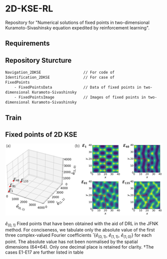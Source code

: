 # 2D-KSE-RL

Repository for "Numerical solutions of fixed points in two-dimensional Kuramoto-Sivashinsky equation expedited by reinforcement learning".

## Requirements



## Repository Sturcture

```
Navigation_2DKSE                   // For code of 
Identification_2DKSE               // For case of 
FixedPoints
    - FixedPointsData              // Data of fixed points in two-dimensional Kuramoto-Sivashinsky
    - FixedPointsImage             // Images of fixed points in two-dimensional Kuramoto-Sivashinsky
```

## Train



## Fixed points of 2D KSE


<img src="ImageForPresent\FixedPoints.png" width="800">

$\widehat{e}_{(0,1)}$
Fixed points that have been obtained with the aid of DRL in the JFNK method. For conciseness, we tabulate only the absolute value of the first three complex-valued Fourier coefficients ̂ {$\widehat{e}_{(0,1)}$, $\widehat{e}_{(1,1)}$, $\widehat{e}_{(1,0)}$} for each point. The absolute
value has not been normalised by the spatial dimensions (64×64). Only one decimal place is retained for clarity. †The cases E1-E17 are further listed in table
